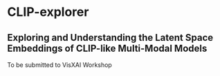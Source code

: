 # CLIP-explorer
## Exploring and Understanding the Latent Space Embeddings of CLIP-like Multi-Modal Models

To be submitted to VisXAI Workshop

